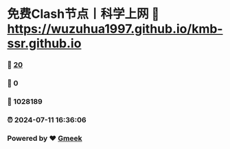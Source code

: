 # 免费Clash节点丨科学上网 :link: https://wuzuhua1997.github.io/kmb-ssr.github.io 
### :page_facing_up: [20](https://wuzuhua1997.github.io/kmb-ssr.github.io/tag.html) 
### :speech_balloon: 0 
### :hibiscus: 1028189 
### :alarm_clock: 2024-07-11 16:36:06 
### Powered by :heart: [Gmeek](https://github.com/Meekdai/Gmeek)
